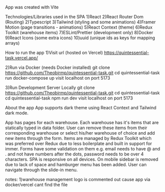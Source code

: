 App was created with Vite

Technologies/Libraries used in the SPA
1)React
2)React Router Dom (Routing)
2)Typescript
3)Tailwind (styling and some animations)
4)Framer Motion (page transitions - animations)
5)React Context (theme)
6)Redux Toolkit (warehouse items)
7)ESLint/Prettier (development only)
8)Docker
9)React Icons (some extra icons)
10)uuid (unique ids as keys for mapping arrays)

How to run the app
1)Visit url (hosted on Vercel)
https://quintessential-task.vercel.app/

2)Run via Docker (needs Docker installed)
git clone https://github.com/Theobirmp/quintessential-task.git
cd quintessential-task
run docker-compose up
visit localhost on port 5173

3)Run Development Server Locally
git clone https://github.com/Theobirmp/quintessential-task.git
cd quintessential-task
cd quintessential-task
npm run dev
visit localhost on port 5173

About the app
App supports dark theme using React Context and Tailwind dark mode.

App has pages for each warehouse. Each warehouse has it's items that are
statically typed in data folder. User can remove these items from their corresponding warehouse or select his/her warehouse of choice and add new items through the form.
Items are managed by Redux Toolkit which was preferred over Redux due to less boilerplate
and built in support for immer.
Forms have some validation on them e.g. email needs to have @ and . and not have numbers after the dots, password needs to be over 4 characters.
SPA is responsive on all devices. On mobile sidebar is removed due to lack of space and hamburger menu has been added. User can navigate through the slide-in menu.

notes:
1)warehouse management logo is commented out cause app via docker/vercel cant find the file
